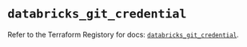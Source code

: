 # `databricks_git_credential`

Refer to the Terraform Registory for docs: [`databricks_git_credential`](https://registry.terraform.io/providers/databricks/databricks/1.22.0/docs/resources/git_credential).
